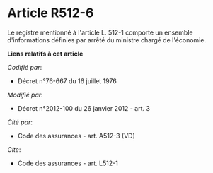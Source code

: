 # Article R512-6

Le registre mentionné à l'article L. 512-1 comporte un ensemble d'informations définies par arrêté du ministre chargé de
l'économie.

**Liens relatifs à cet article**

_Codifié par_:

  - Décret n°76-667 du 16 juillet 1976

_Modifié par_:

  - Décret n°2012-100 du 26 janvier 2012 - art. 3

_Cité par_:

  - Code des assurances - art. A512-3 (VD)

_Cite_:

  - Code des assurances - art. L512-1
